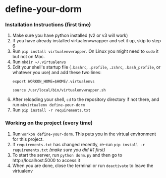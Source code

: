 # define-your-dorm

### Installation Instructions (first time)
1. Make sure you have python installed (v2 or v3 will work)
2. If you have already installed virtualenvwrapper and set it up, skip to step 6
3. Run `pip install virtualenvwrapper`. On Linux you might need to `sudo` it but not on Mac.
4. Run `mkdir ~/.virtualenvs`
5. Edit your shell's startup file (`.bashrc`, `.profile`, `.zshrc`, `.bash_profile`, or whatever you use) and add these two lines:
    ```
    export WORKON_HOME=$HOME/.virtualenvs

    source /usr/local/bin/virtualenvwrapper.sh
    ```
6. After reloading your shell, `cd` to the repository directory if not there, and run `mkvirtualenv define-your-dorm`
7. Run `pip install -r requirements.txt`


### Working on the project (every time)
1. Run `workon define-your-dorm`. This puts you in the virtual environment for this project.
2. If `requirements.txt` has changed recently, re-run `pip install -r requirements.txt` *(make sure you did #1 first)*
3. To start the server, run `python dorm.py` and then go to http://localhost:5000 to access it
4. When you are done, close the terminal or run `deactivate` to leave the virtualenv
